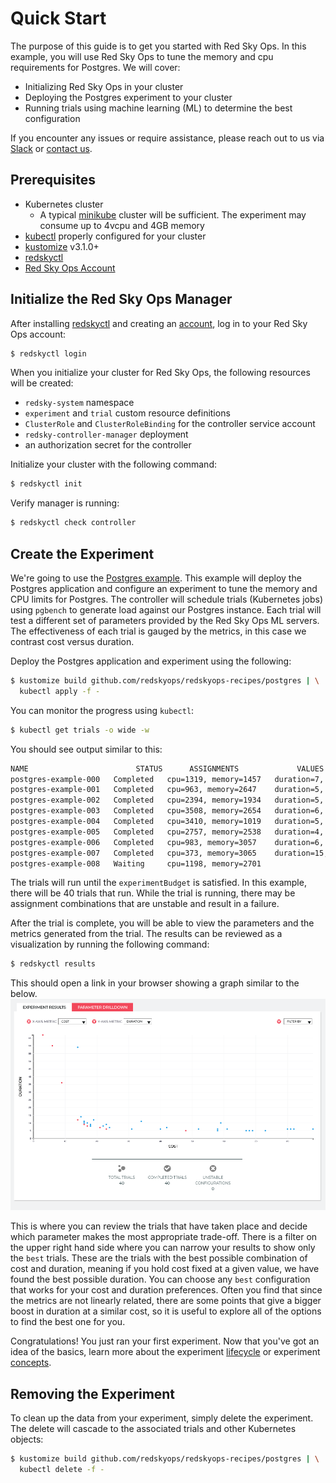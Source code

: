 # Quick Start

The purpose of this guide is to get you started with Red Sky Ops.
In this example, you will use Red Sky Ops to tune the memory and cpu requirements for Postgres.
We will cover:
- Initializing Red Sky Ops in your cluster
- Deploying the Postgres experiment to your cluster
- Running trials using machine learning (ML) to determine the best configuration

If you encounter any issues or require assistance, please reach out to us via [Slack][rso slack] or [contact us][contact us].

## Prerequisites

- Kubernetes cluster
  - A typical [minikube][minikube] cluster will be sufficient. The experiment may consume up to 4vcpu and 4GB memory
- [kubectl][kubectl] properly configured for your cluster
- [kustomize][kustomize] v3.1.0+
- [redskyctl][redskyctl]
- [Red Sky Ops Account][rso account]

## Initialize the Red Sky Ops Manager

After installing [redskyctl][redskyctl] and creating an [account][rso account], log in to your Red Sky Ops account:
```sh
$ redskyctl login
```

When you initialize your cluster for Red Sky Ops, the following resources will be created:
- `redsky-system` namespace
- `experiment` and `trial` custom resource definitions
- `ClusterRole` and `ClusterRoleBinding` for the controller service account
- `redsky-controller-manager` deployment
- an authorization secret for the controller

Initialize your cluster with the following command:

```sh
$ redskyctl init
```

Verify manager is running:

```sh
$ redskyctl check controller
```

## Create the Experiment

We're going to use the [Postgres example][postgres-example].
This example will deploy the Postgres application and configure an experiment to tune the memory and CPU limits for Postgres.
The controller will schedule trials (Kubernetes jobs) using `pgbench` to generate load against our Postgres instance.
Each trial will test a different set of parameters provided by the Red Sky Ops ML servers.
The effectiveness of each trial is gauged by the metrics, in this case we contrast cost versus duration.

Deploy the Postgres application and experiment using the following:
```sh
$ kustomize build github.com/redskyops/redskyops-recipes/postgres | \
  kubectl apply -f -
```

You can monitor the progress using `kubectl`:

```sh
$ kubectl get trials -o wide -w
```
You should see output similar to this:
```sh
NAME                        STATUS      ASSIGNMENTS             VALUES
postgres-example-000   Completed   cpu=1319, memory=1457   duration=7, cost=33
postgres-example-001   Completed   cpu=963, memory=2647    duration=5, cost=29
postgres-example-002   Completed   cpu=2394, memory=1934   duration=5, cost=58
postgres-example-003   Completed   cpu=3508, memory=2654   duration=6, cost=85
postgres-example-004   Completed   cpu=3410, memory=1019   duration=5, cost=78
postgres-example-005   Completed   cpu=2757, memory=2538   duration=4, cost=68
postgres-example-006   Completed   cpu=983, memory=3057    duration=6, cost=30
postgres-example-007   Completed   cpu=373, memory=3065    duration=15, cost=17
postgres-example-008   Waiting     cpu=1198, memory=2701
```

The trials will run until the `experimentBudget` is satisfied. In this example, there will be 40 trials that run.
While the trial is running, there may be assignment combinations that are unstable and result in a failure.

After the trial is complete, you will be able to view the parameters and the metrics generated from the trial.
The results can be reviewed as a visualization by running the following command:

```sh
$ redskyctl results
```

This should open a link in your browser showing a graph similar to the below.
![redskyctl results](images/redskyresults.png)

This is where you can review the trials that have taken place and decide which parameter makes the most appropriate trade-off.
There is a filter on the upper right hand side where you can narrow your results to show only the `best` trials.
These are the trials with the best possible combination of cost and duration, meaning if you hold cost fixed at a given value, we have found the best possible duration.
You can choose any `best` configuration that works for your cost and duration preferences.
Often you find that since the metrics are not linearly related, there are some points that give a bigger boost in duration at a similar cost, so it is useful to explore all of the options to find the best one for you.

Congratulations! You just ran your first experiment.
Now that you've got an idea of the basics, learn more about the experiment [lifecycle][lifecycle] or experiment [concepts][concepts].

## Removing the Experiment

To clean up the data from your experiment, simply delete the experiment. The delete will cascade to the associated trials and other Kubernetes objects:

```sh
$ kustomize build github.com/redskyops/redskyops-recipes/postgres | \
  kubectl delete -f -
```

[kubectl]: https://kubernetes.io/docs/tasks/tools/install-kubectl/
[kustomize]: https://github.com/kubernetes-sigs/kustomize/releases/
[minikube]: https://kubernetes.io/docs/setup/learning-environment/minikube/
[redskyctl]: install.md

[postgres-example]: https://github.com/redskyops/redskyops-recipes/tree/master/postgres
[rso account]: https://app.carbonrelay.io
[rso slack]: https://join.slack.com/t/redskyops/shared_invite/enQtODI2NzU5NDUxNTA2LWQ1MjlkY2FhNWI0NTE3OGEzOGI0MzMxZmExOGRlMDM0ODdjNWI4OTM5NWQxMDY0OWU2YzM0YTcyMjk1NmZhYWI
[contact us]: mailto:support@carbonrelay.com?subject=Help%20with%20Quick%20Start
[lifecycle]: lifecycle.md
[concepts]: overview.md#concepts

